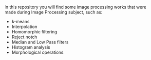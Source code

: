 In this repository you will find some image processing works that were made during Image Processing subject, such as: 

- k-means
- Interpolation
- Homomorphic filtering
- Reject notch
- Median and Low Pass filters
- Histogram analysis
- Morphological operations 
